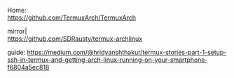 Home:  
https://github.com/TermuxArch/TermuxArch

mirror|  
https://github.com/SDRausty/termux-archlinux

guide: https://medium.com/@hridyanshthakur/termux-stories-part-1-setup-ssh-in-termux-and-getting-arch-linux-running-on-your-smartphone-f6804a5ec818
